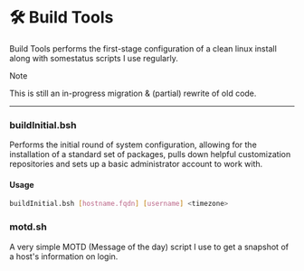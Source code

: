 # 🛠️ Build Tools

Build Tools performs the first-stage configuration of a clean linux install along with somestatus scripts I use regularly.

> [!NOTE]
> This is still an in-progress migration & (partial) rewrite of old code.

---

### buildInitial.bsh

Performs the initial round of system configuration, allowing for the installation of a standard set of packages, pulls down helpful customization repositories and sets up a basic administrator account to work with.

#### Usage

```bash
buildInitial.bsh [hostname.fqdn] [username] <timezone>
```

### motd.sh

A very simple MOTD (Message of the day) script I use to get a snapshot of a host's information on login.
